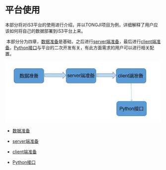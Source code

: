 # 平台使用



​	本部分将对iS3平台的使用进行介绍，并以TONGJI项目为例，详细解释了用户应该如何将自己的数据部署到iS3平台上来。

​	本部分分为四章，[数据准备](./section1.md)是基础，之后进行[server端准备](./section2.md)，最后进行[client端准备](./section3.md)。[Python接口](./section4.md)与平台的二次开发有关，有此方面需求的用户可以进行相关配置。

<div style= text-align:center>
<img src= "./img/第二章总体图.jpg"  style='width:600px'; 'left: 50%'/>
</div>

   * [数据准备](./section1.md)

   * [server端准备](./section2.md)

   * [client端准备](./section3.md)

   * [Python接口](./section4.md)



